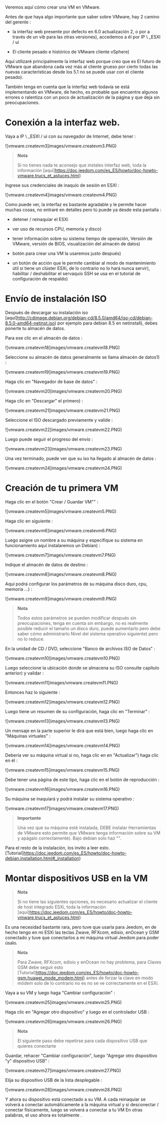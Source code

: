 Veremos aquí cómo crear una VM en VMware.

Antes de que haya algo importante que saber sobre VMware, hay 2
camino del gerente :

-   la interfaz web presente por defecto en 6.0 actualización 2, o por
    a través de un vib para las otras versiones), accedemos a él por
    IP \ _ESXI / ui

-   El cliente pesado e histórico de VMware cliente vSphere)

Aquí utilizaré principalmente la interfaz web porque creo que es
El futuro de VMware que abandona cada vez más al cliente grueso
por cierto todas las nuevas características desde los 5.1 no se puede usar
con el cliente pesado).

También tenga en cuenta que la interfaz web todavía se está implementando
en VMware, de hecho, es probable que encuentre algunos errores o
ralentiza con un poco de actualización de la página y que
deja sin preocupaciones.

Conexión a la interfaz web. 
===========================

Vaya a IP \ _ESXI / ui con su navegador de Internet, debe tener :

![vmware.createvm3]images/vmware.createvm3.PNG)

> **Nota**
>
> Si no tienes nada te aconsejo que instales
> interfaz web, toda la información
> [aquí]https://doc.jeedom.com/es_ES/howto/doc-howto-vmware.trucs_et_astuces.html)

Ingrese sus credenciales de inaquío de sesión en ESXI :

![vmware.createvm4]images/vmware.createvm4.PNG)

Como puede ver, la interfaz es bastante agradable y le permite
hacer muchas cosas, no entraré en detalles pero tú
puede ya desde esta pantalla :

-   detener / reinaquíar el ESXi

-   ver uso de recursos CPU, memoria y disco)

-   tener información sobre su sistema tiempo de operación,
    Versión de VMware, versión de BIOS, visualización del almacén de datos)

-   botón para crear una VM la usaremos justo después)

-   un botón de acción que le permite cambiar al modo de mantenimiento
    útil si tiene un clúster ESXi, de lo contrario no lo hará
    nunca servir), habilitar / deshabilitar el servaquío SSH se usa
    en el tutorial de configuración de respaldo)

Envío de instalación ISO 
=============================

Después de descargar su instalación iso
[aquí]http://cdimage.debian.org/debian-cd/8.5.0/amd64/iso-cd/debian-8.5.0-amd64-netinst.iso)
por ejemplo para debian 8.5 en netinstall), debes ponerte
tu almacén de datos.

Para ese clic en el almacén de datos :

![vmware.createvm18]images/vmware.createvm18.PNG)

Seleccione su almacén de datos generalmente se llama almacén de datos1) :

![vmware.createvm19]images/vmware.createvm19.PNG)

Haga clic en "Navegador de base de datos" :

![vmware.createvm20]images/vmware.createvm20.PNG)

Haga clic en "Descargar" el primero) :

![vmware.createvm21]images/vmware.createvm21.PNG)

Seleccione el ISO descargado previamente y valide :

![vmware.createvm22]images/vmware.createvm22.PNG)

Luego puede seguir el progreso del envío :

![vmware.createvm23]images/vmware.createvm23.PNG)

Una vez terminado, puede ver que su iso ha llegado al
almacén de datos :

![vmware.createvm24]images/vmware.createvm24.PNG)

Creación de tu primera VM 
=============================

Haga clic en el botón "Crear / Guardar VM"" :

![vmware.createvm5]images/vmware.createvm5.PNG)

Haga clic en siguiente :

![vmware.createvm6]images/vmware.createvm6.PNG)

Luego asigne un nombre a su máquina y especifique su sistema
en funcionamiento aquí instalaremos un Debian) :

![vmware.createvm7]images/vmware.createvm7.PNG)

Indique el almacén de datos de destino :

![vmware.createvm8]images/vmware.createvm8.PNG)

Aquí podrá configurar los parámetros de su máquina disco
duro, cpu, memoria ...) :

![vmware.createvm9]images/vmware.createvm9.PNG)

> **Nota**
>
> Todos estos parámetros se pueden modificar después sin preocupaciones, tenga en cuenta
> sin embargo, no es realmente posible reducir el tamaño
> un disco duro, puede aumentarlo pero debe saber cómo administrarlo
> Nivel del sistema operativo siguiente) pero no lo reduce.

En la unidad de CD / DVD, seleccione "Banco de archivos ISO de
Datos" :

![vmware.createvm10]images/vmware.createvm10.PNG)

Luego seleccione la ubicación donde se almacena su ISO consulte
capítulo anterior) y validar :

![vmware.createvm11]images/vmware.createvm11.PNG)

Entonces haz lo siguiente :

![vmware.createvm12]images/vmware.createvm12.PNG)

Luego tiene un resumen de su configuración, haga clic en
"Terminar" :

![vmware.createvm13]images/vmware.createvm13.PNG)

Un mensaje en la parte superior le dirá que está bien, luego haga clic en
"Máquinas virtuales" :

![vmware.createvm14]images/vmware.createvm14.PNG)

Debería ver su máquina virtual si no, haga clic en
en "Actualizar") haga clic en él :

![vmware.createvm15]images/vmware.createvm15.PNG)

Debe tener una página de este tipo, haga clic en el botón de reproducción :

![vmware.createvm16]images/vmware.createvm16.PNG)

Su máquina se inaquíará y podrá instalar
su sistema operativo :

![vmware.createvm17]images/vmware.createvm17.PNG)

> **Importante**
>
> Una vez que su máquina esté instalada, DEBE instalar
> Herramientas de VMware esto permite que VMware tenga información sobre su VM
> y apágalo correctamente). Bajo debian solo haz
> "".

Para el resto de la instalación, los invito a leer esto.
[Tutorial]https://doc.jeedom.com/es_ES/howto/doc-howto-debian.installation.html#_installation)

Montar dispositivos USB en la VM 
=======================================

> **Nota**
>
> Si no tiene las siguientes opciones, es necesario actualizar
> el cliente de host integrado ESXi, toda la información
> [aquí]https://doc.jeedom.com/es_ES/howto/doc-howto-vmware.trucs_et_astuces.html)

Es una necesidad bastante rara, pero tuve que usarla para Jeedom, en
de hecho tengo en mi ESXi las teclas Zwave, RFXcom, edisio, enOcean y GSM
conectado y tuve que conectarlos a mi máquina virtual Jeedom para poder
úsalo.

> **Nota**
>
> Para Zwave, RFXcom, edisio y enOcean no hay problema, para
> Claves GSM debe seguir esto
> [Tutorial]https://doc.jeedom.com/es_ES/howto/doc-howto-gsm.huawei_mode_modem.html)
> antes de forzar la clave en modo módem solo de lo contrario no es
> no se ve correctamente en el ESXi.

Vaya a su VM y luego haga "Cambiar configuración" :

![vmware.createvm25]images/vmware.createvm25.PNG)

Haga clic en "Agregar otro dispositivo" y luego en el controlador USB :

![vmware.createvm26]images/vmware.createvm26.PNG)

> **Nota**
>
> El siguiente paso debe repetirse para cada dispositivo USB que
> quieres conectarte

Guardar, rehacer "Cambiar configuración", luego "Agregar otro
dispositivo "y" dispositivo USB" :

![vmware.createvm27]images/vmware.createvm27.PNG)

Elija su dispositivo USB de la lista desplegable :

![vmware.createvm28]images/vmware.createvm28.PNG)

Y ahora su dispositivo está conectado a su VM. A cada
reinaquíar se volverá a conectar automáticamente a la máquina virtual y si
desconectar / conectar físicamente, luego se volverá a conectar a
tu VM En otras palabras, el uso ahora es totalmente
.
